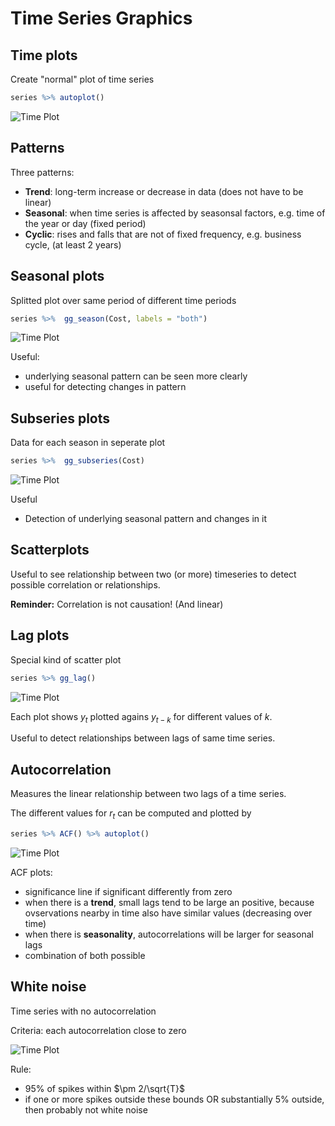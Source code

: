 # Time Series Graphics

## Time plots
Create "normal" plot of time series

```r
series %>% autoplot()
```

<img src="/images/time_plot.png" alt="Time Plot" height="auto">


## Patterns

Three patterns: 

- **Trend**: long-term increase or decrease in data (does not have to be linear)
- **Seasonal**: when time series is affected by seasonsal factors, e.g. time of the year or day (fixed period)
- **Cyclic**: rises and falls that are not of fixed frequency, e.g. business cycle, (at least 2 years)

## Seasonal plots
Splitted plot over same period of different time periods

```r
series %>%  gg_season(Cost, labels = "both")
```

<img src="/images/season_plot.png" alt="Time Plot" height="auto">

Useful: 

- underlying seasonal pattern can be seen more clearly
- useful for detecting changes in pattern


## Subseries plots
Data for each season in seperate plot

```r
series %>%  gg_subseries(Cost)
```
<img src="/images/subseason_plot.png" alt="Time Plot" height="auto">

Useful

- Detection of underlying seasonal pattern and changes in it

## Scatterplots
Useful to see relationship between two (or more) timeseries to detect possible correlation or relationships.

**Reminder:** Correlation is not causation! (And linear)

## Lag plots
Special kind of scatter plot

```r 
series %>% gg_lag()
```
<img src="/images/lag_plot.png" alt="Time Plot" height="auto">

Each plot shows $y_t$ plotted agains $y_{t-k}$ for different values of $k$.

Useful to detect relationships between lags of same time series. 

## Autocorrelation
Measures the linear relationship between two lags of a time series. 

The different values for $r_t$ can be computed and plotted by
```r
series %>% ACF() %>% autoplot()
```

<img src="/images/acf_plot.png" alt="Time Plot" height="auto">

ACF plots: 

- significance line if significant differently from zero
- when there is a **trend**, small lags tend to be large an positive, because ovservations nearby in time also have similar values (decreasing over time)
- when there is **seasonality**, autocorrelations will be larger for seasonal lags
- combination of both possible

## White noise
Time series with no autocorrelation

Criteria: each autocorrelation close to zero

<img src="/images/white_noise.png" alt="Time Plot" height="auto">


Rule: 

- $95\%$ of spikes within $\pm 2/\sqrt{T}$
- if one or more spikes outside these bounds OR substantially $5\%$ outside, then probably not white noise
